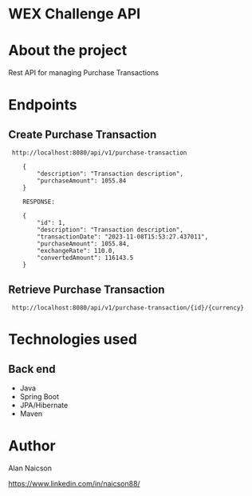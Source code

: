 # WEX Challenge API

# About the project

Rest API for managing Purchase Transactions

# Endpoints
## Create Purchase Transaction
     http://localhost:8080/api/v1/purchase-transaction
      
        {
            "description": "Transaction description",
            "purchaseAmount": 1055.84
        }

        RESPONSE:

        {
            "id": 1,
            "description": "Transaction description",
            "transactionDate": "2023-11-08T15:53:27.437011",
            "purchaseAmount": 1055.84,
            "exchangeRate": 110.0,
            "convertedAmount": 116143.5
        }
## Retrieve Purchase Transaction
     http://localhost:8080/api/v1/purchase-transaction/{id}/{currency}


# Technologies used
## Back end
- Java
- Spring Boot
- JPA/Hibernate
- Maven

# Author

Alan Naicson

https://www.linkedin.com/in/naicson88/